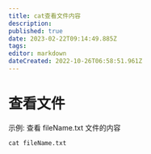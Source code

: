 ```yaml
---
title: cat查看文件内容
description: 
published: true
date: 2023-02-22T09:14:49.885Z
tags: 
editor: markdown
dateCreated: 2022-10-26T06:58:51.961Z
---
```


# 查看文件
示例: 查看 fileName.txt 文件的内容
```
cat fileName.txt
```